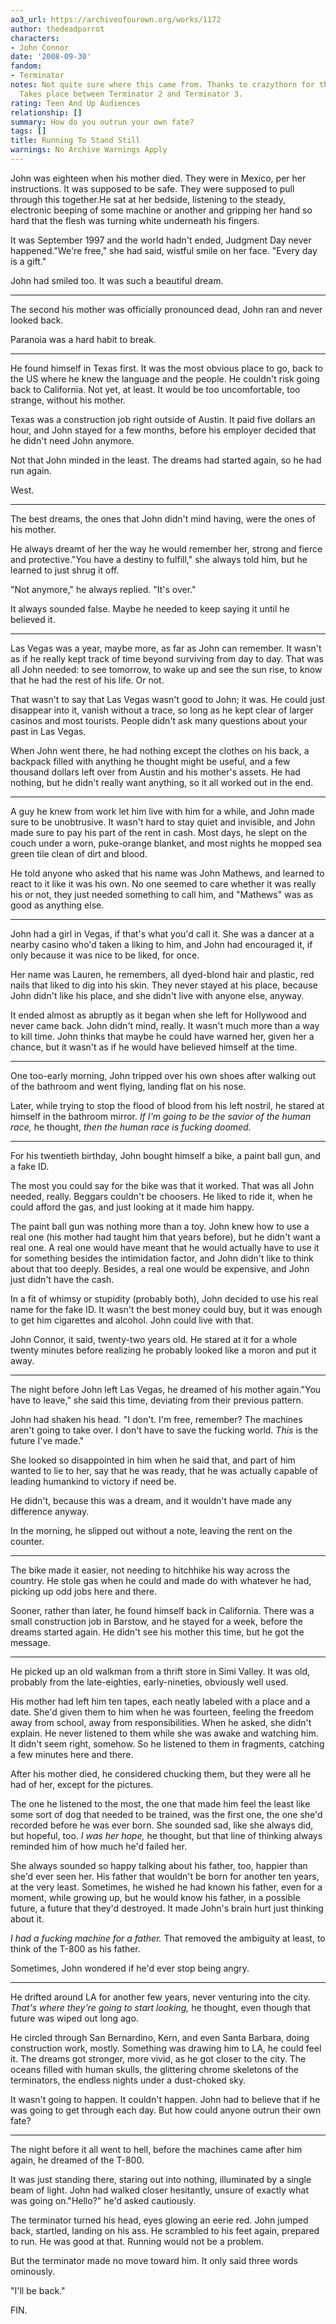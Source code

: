 ```yaml
---
ao3_url: https://archiveofourown.org/works/1172
author: thedeadparrot
characters:
- John Connor
date: '2008-09-30'
fandom:
- Terminator
notes: Not quite sure where this came from. Thanks to crazythorn for the grammar check.
  Takes place between Terminator 2 and Terminator 3.
rating: Teen And Up Audiences
relationship: []
summary: How do you outrun your own fate?
tags: []
title: Running To Stand Still
warnings: No Archive Warnings Apply
---
```


John was eighteen when his mother died. They were in Mexico, per her instructions. It was supposed to be safe. They were supposed to pull through this together.He sat at her bedside, listening to the steady, electronic beeping of some machine or another and gripping her hand so hard that the flesh was turning white underneath his fingers.

It was September 1997 and the world hadn't ended, Judgment Day never happened."We're free," she had said, wistful smile on her face. "Every day is a gift."

John had smiled too. It was such a beautiful dream.



---

The second his mother was officially pronounced dead, John ran and never looked back.

Paranoia was a hard habit to break.



---

He found himself in Texas first. It was the most obvious place to go, back to the US where he knew the language and the people. He couldn't risk going back to California. Not yet, at least. It would be too uncomfortable, too strange, without his mother.

Texas was a construction job right outside of Austin. It paid five dollars an hour, and John stayed for a few months, before his employer decided that he didn't need John anymore.

Not that John minded in the least. The dreams had started again, so he had run again.

West.



---

The best dreams, the ones that John didn't mind having, were the ones of his mother.

He always dreamt of her the way he would remember her, strong and fierce and protective."You have a destiny to fulfill," she always told him, but he learned to just shrug it off.

"Not anymore," he always replied. "It's over."

It always sounded false. Maybe he needed to keep saying it until he believed it.



---

Las Vegas was a year, maybe more, as far as John can remember. It wasn't as if he really kept track of time beyond surviving from day to day. That was all John needed: to see tomorrow, to wake up and see the sun rise, to know that he had the rest of his life. Or not.

That wasn't to say that Las Vegas wasn't good to John; it was. He could just disappear into it, vanish without a trace, so long as he kept clear of larger casinos and most tourists. People didn't ask many questions about your past in Las Vegas.

When John went there, he had nothing except the clothes on his back, a backpack filled with anything he thought might be useful, and a few thousand dollars left over from Austin and his mother's assets. He had nothing, but he didn't really want anything, so it all worked out in the end.



---

A guy he knew from work let him live with him for a while, and John made sure to be unobtrusive. It wasn't hard to stay quiet and invisible, and John made sure to pay his part of the rent in cash. Most days, he slept on the couch under a worn, puke-orange blanket, and most nights he mopped sea green tile clean of dirt and blood.

He told anyone who asked that his name was John Mathews, and learned to react to it like it was his own. No one seemed to care whether it was really his or not, they just needed something to call him, and "Mathews" was as good as anything else.



---

John had a girl in Vegas, if that's what you'd call it. She was a dancer at a nearby casino who'd taken a liking to him, and John had encouraged it, if only because it was nice to be liked, for once.

Her name was Lauren, he remembers, all dyed-blond hair and plastic, red nails that liked to dig into his skin. They never stayed at his place, because John didn't like his place, and she didn't live with anyone else, anyway.

It ended almost as abruptly as it began when she left for Hollywood and never came back. John didn't mind, really. It wasn't much more than a way to kill time. John thinks that maybe he could have warned her, given her a chance, but it wasn't as if he would have believed himself at the time.



---

One too-early morning, John tripped over his own shoes after walking out of the bathroom and went flying, landing flat on his nose.

Later, while trying to stop the flood of blood from his left nostril, he stared at himself in the bathroom mirror. *If I'm going to be the savior of the human race,* he thought, *then the human race is fucking doomed.*



---

For his twentieth birthday, John bought himself a bike, a paint ball gun, and a fake ID.

The most you could say for the bike was that it worked. That was all John needed, really. Beggars couldn't be choosers. He liked to ride it, when he could afford the gas, and just looking at it made him happy.

The paint ball gun was nothing more than a toy. John knew how to use a real one (his mother had taught him that years before), but he didn't want a real one. A real one would have meant that he would actually have to use it for something besides the intimidation factor, and John didn't like to think about that too deeply. Besides, a real one would be expensive, and John just didn't have the cash.

In a fit of whimsy or stupidity (probably both), John decided to use his real name for the fake ID. It wasn't the best money could buy, but it was enough to get him cigarettes and alcohol. John could live with that.

John Connor, it said, twenty-two years old. He stared at it for a whole twenty minutes before realizing he probably looked like a moron and put it away.



---

The night before John left Las Vegas, he dreamed of his mother again."You have to leave," she said this time, deviating from their previous pattern.

John had shaken his head. "I don't. I'm free, remember? The machines aren't going to take over. I don't have to save the fucking world. *This* is the future I've made."

She looked so disappointed in him when he said that, and part of him wanted to lie to her, say that he was ready, that he was actually capable of leading humankind to victory if need be.

He didn't, because this was a dream, and it wouldn't have made any difference anyway.

In the morning, he slipped out without a note, leaving the rent on the counter.



---

The bike made it easier, not needing to hitchhike his way across the country. He stole gas when he could and made do with whatever he had, picking up odd jobs here and there.

Sooner, rather than later, he found himself back in California. There was a small construction job in Barstow, and he stayed for a week, before the dreams started again. He didn't see his mother this time, but he got the message.



---

He picked up an old walkman from a thrift store in Simi Valley. It was old, probably from the late-eighties, early-nineties, obviously well used.

His mother had left him ten tapes, each neatly labeled with a place and a date. She'd given them to him when he was fourteen, feeling the freedom away from school, away from responsibilities. When he asked, she didn't explain. He never listened to them while she was awake and watching him. It didn't seem right, somehow. So he listened to them in fragments, catching a few minutes here and there.

After his mother died, he considered chucking them, but they were all he had of her, except for the pictures.

The one he listened to the most, the one that made him feel the least like some sort of dog that needed to be trained, was the first one, the one she'd recorded before he was ever born. She sounded sad, like she always did, but hopeful, too. *I was her hope,* he thought, but that line of thinking always reminded him of how much he'd failed her.

She always sounded so happy talking about his father, too, happier than she'd ever seen her. His father that wouldn't be born for another ten years, at the very least. Sometimes, he wished he had known his father, even for a moment, while growing up, but he would know his father, in a possible future, a future that they'd destroyed. It made John's brain hurt just thinking about it.

*I had a fucking machine for a father.* That removed the ambiguity at least, to think of the T-800 as his father.

Sometimes, John wondered if he'd ever stop being angry.



---

He drifted around LA for another few years, never venturing into the city. *That's where they're going to start looking,* he thought, even though that future was wiped out long ago.

He circled through San Bernardino, Kern, and even Santa Barbara, doing construction work, mostly. Something was drawing him to LA, he could feel it. The dreams got stronger, more vivid, as he got closer to the city. The oceans filled with human skulls, the glittering chrome skeletons of the terminators, the endless nights under a dust-choked sky.

It wasn't going to happen. It couldn't happen. John had to believe that if he was going to get through each day. But how could anyone outrun their own fate?



---

The night before it all went to hell, before the machines came after him again, he dreamed of the T-800.

It was just standing there, staring out into nothing, illuminated by a single beam of light. John had walked closer hesitantly, unsure of exactly what was going on."Hello?" he'd asked cautiously.

The terminator turned his head, eyes glowing an eerie red. John jumped back, startled, landing on his ass. He scrambled to his feet again, prepared to run. He was good at that. Running would not be a problem.

But the terminator made no move toward him. It only said three words ominously.

"I'll be back."

FIN.